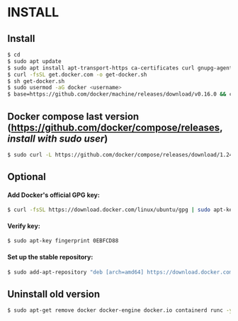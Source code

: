 # INSTALL
## Install

```sh
$ cd
$ sudo apt update
$ sudo apt install apt-transport-https ca-certificates curl gnupg-agent software-properties-common -y
$ curl -fsSL get.docker.com -o get-docker.sh
$ sh get-docker.sh
$ sudo usermod -aG docker <username>
$ base=https://github.com/docker/machine/releases/download/v0.16.0 && curl -L $base/docker-machine-$(uname -s)-$(uname -m) >/tmp/docker-machine && sudo install /tmp/docker-machine /usr/local/bin/docker-machine
```

## Docker compose last version (https://github.com/docker/compose/releases, *install with sudo user*)

```sh
$ sudo curl -L https://github.com/docker/compose/releases/download/1.24.1/docker-compose-`uname -s`-`uname -m` -o /usr/local/bin/docker-compose && chmod +x /usr/local/bin/docker-compose
```

## Optional
#### Add Docker's official GPG key:

```sh
$ curl -fsSL https://download.docker.com/linux/ubuntu/gpg | sudo apt-key add -
```

#### Verify key:

```sh
$ sudo apt-key fingerprint 0EBFCD88
```

#### Set up the stable repository:

```sh
$ sudo add-apt-repository "deb [arch=amd64] https://download.docker.com/linux/ubuntu $(lsb_release -cs) stable"
```

## Uninstall old version

```sh
$ sudo apt-get remove docker docker-engine docker.io containerd runc -y
```